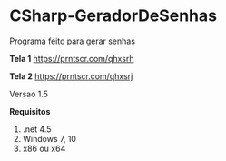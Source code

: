 # CSharp-GeradorDeSenhas
 Programa feito para gerar senhas

<b>Tela 1</b>
https://prntscr.com/qhxsrh

<b>Tela 2</b>
https://prntscr.com/qhxsrj


Versao 1.5

<b>Requisitos</b>
<ol>
 <li>.net 4.5</li>
 <li>Windows 7, 10</li>
 <li>x86 ou x64</li>
</ol>

